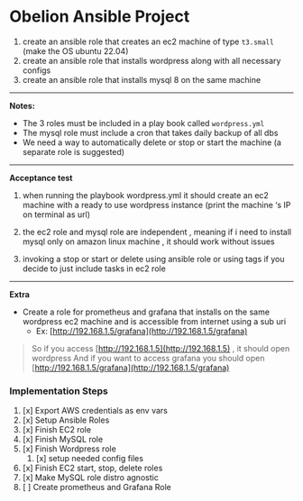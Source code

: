 # Obelion Ansible Project

1. create an ansible role that creates an ec2 machine of type `t3.small` (make the OS ubuntu 22.04)
2. create an ansible role that installs wordpress along with all necessary configs
3. create an ansible role that installs mysql 8 on the same machine

-----
**Notes:**

- The 3 roles must be included in a play book called `wordpress.yml`
- The mysql role must include a cron that takes daily backup of all dbs
- We need a way to automatically delete or stop or start the machine (a separate role is suggested)
    
----
**Acceptance test**

1. when running the playbook wordpress.yml it should create an ec2 machine with a ready to use wordpress instance (print the machine ‘s IP on terminal as url)

2. the ec2 role and mysql role are independent , meaning if i need to install mysql only on amazon linux machine , it should work without issues

3. invoking a stop or start or delete using ansible role or using tags if you decide to just include tasks in ec2 role 

-----

**Extra**

- Create a role for prometheus and grafana that installs on the same wordpress ec2 machine and is accessible from internet using a sub uri
	- Ex: [http://192.168.1.5/grafana](http://192.168.1.5/grafana)

> So if you access [http://192.168.1.5](http://192.168.1.5) , it should open wordpress
And if you want to access grafana you should open [http://192.168.1.5/grafana](http://192.168.1.5/grafana)


### Implementation Steps
1. [x] Export AWS credentials as env vars
1. [x] Setup Ansible Roles
2. [x] Finish EC2 role
3. [x] Finish MySQL role
4. [x] Finish Wordpress role
	1. [x] setup needed config files
5. [x] Finish EC2 start, stop, delete roles
6. [x] Make MySQL role distro agnostic
7. [ ] Create prometheus and Grafana Role
